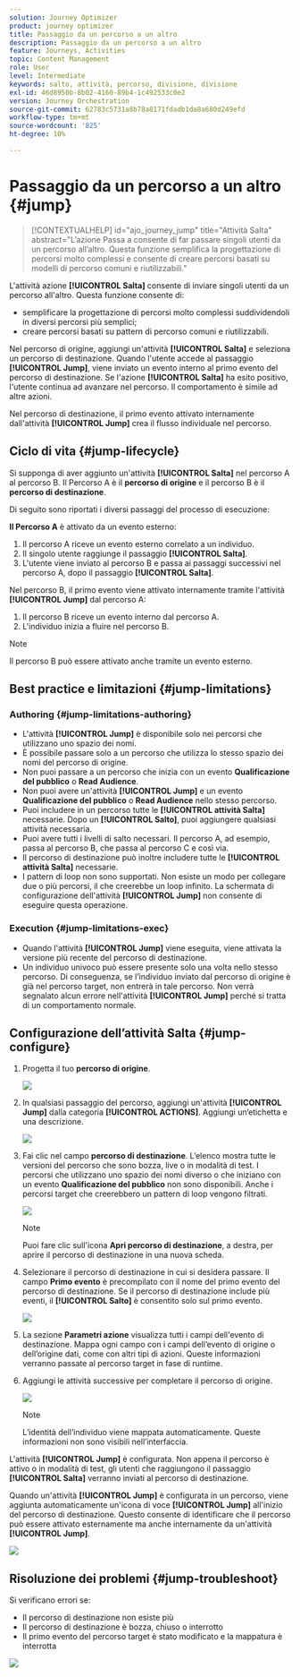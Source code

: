 ```yaml
---
solution: Journey Optimizer
product: journey optimizer
title: Passaggio da un percorso a un altro
description: Passaggio da un percorso a un altro
feature: Journeys, Activities
topic: Content Management
role: User
level: Intermediate
keywords: salto, attività, percorso, divisione, divisione
exl-id: 46d8950b-8b02-4160-89b4-1c492533c0e2
version: Journey Orchestration
source-git-commit: 62783c5731a8b78a8171fdadb1da8a680d249efd
workflow-type: tm+mt
source-wordcount: '825'
ht-degree: 10%

---
```


# Passaggio da un percorso a un altro {#jump}

>[!CONTEXTUALHELP]
>id="ajo_journey_jump"
>title="Attività Salta"
>abstract="L’azione Passa a consente di far passare singoli utenti da un percorso all’altro. Questa funzione semplifica la progettazione di percorsi molto complessi e consente di creare percorsi basati su modelli di percorso comuni e riutilizzabili."

L&#39;attività azione **[!UICONTROL Salta]** consente di inviare singoli utenti da un percorso all&#39;altro. Questa funzione consente di:

* semplificare la progettazione di percorsi molto complessi suddividendoli in diversi percorsi più semplici;
* creare percorsi basati su pattern di percorso comuni e riutilizzabili.

Nel percorso di origine, aggiungi un&#39;attività **[!UICONTROL Salta]** e seleziona un percorso di destinazione. Quando l&#39;utente accede al passaggio **[!UICONTROL Jump]**, viene inviato un evento interno al primo evento del percorso di destinazione. Se l&#39;azione **[!UICONTROL Salta]** ha esito positivo, l&#39;utente continua ad avanzare nel percorso. Il comportamento è simile ad altre azioni.

Nel percorso di destinazione, il primo evento attivato internamente dall&#39;attività **[!UICONTROL Jump]** crea il flusso individuale nel percorso.

## Ciclo di vita {#jump-lifecycle}

Si supponga di aver aggiunto un&#39;attività **[!UICONTROL Salta]** nel percorso A al percorso B. Il Percorso A è il **percorso di origine** e il percorso B è il **percorso di destinazione**.

Di seguito sono riportati i diversi passaggi del processo di esecuzione:

**Il Percorso A** è attivato da un evento esterno:

1. Il percorso A riceve un evento esterno correlato a un individuo.
1. Il singolo utente raggiunge il passaggio **[!UICONTROL Salta]**.
1. L&#39;utente viene inviato al percorso B e passa ai passaggi successivi nel percorso A, dopo il passaggio **[!UICONTROL Salta]**.

Nel percorso B, il primo evento viene attivato internamente tramite l&#39;attività **[!UICONTROL Jump]** dal percorso A:

1. Il percorso B riceve un evento interno dal percorso A.
1. L&#39;individuo inizia a fluire nel percorso B.

>[!NOTE]
>
>Il percorso B può essere attivato anche tramite un evento esterno.

## Best practice e limitazioni {#jump-limitations}

### Authoring {#jump-limitations-authoring}

* L&#39;attività **[!UICONTROL Jump]** è disponibile solo nei percorsi che utilizzano uno spazio dei nomi.
* È possibile passare solo a un percorso che utilizza lo stesso spazio dei nomi del percorso di origine.
* Non puoi passare a un percorso che inizia con un evento **Qualificazione del pubblico** o **Read Audience**.
* Non puoi avere un&#39;attività **[!UICONTROL Jump]** e un evento **Qualificazione del pubblico** o **Read Audience** nello stesso percorso.
* Puoi includere in un percorso tutte le **[!UICONTROL attività Salta]** necessarie. Dopo un **[!UICONTROL Salto]**, puoi aggiungere qualsiasi attività necessaria.
* Puoi avere tutti i livelli di salto necessari. Il percorso A, ad esempio, passa al percorso B, che passa al percorso C e così via.
* Il percorso di destinazione può inoltre includere tutte le **[!UICONTROL attività Salta]** necessarie.
* I pattern di loop non sono supportati. Non esiste un modo per collegare due o più percorsi, il che creerebbe un loop infinito. La schermata di configurazione dell&#39;attività **[!UICONTROL Jump]** non consente di eseguire questa operazione.

### Execution {#jump-limitations-exec}

* Quando l&#39;attività **[!UICONTROL Jump]** viene eseguita, viene attivata la versione più recente del percorso di destinazione.
* Un individuo univoco può essere presente solo una volta nello stesso percorso. Di conseguenza, se l’individuo inviato dal percorso di origine è già nel percorso target, non entrerà in tale percorso. Non verrà segnalato alcun errore nell&#39;attività **[!UICONTROL Jump]** perché si tratta di un comportamento normale.

## Configurazione dell’attività Salta {#jump-configure}

1. Progetta il tuo **percorso di origine**.

   ![](assets/jump1.png)

1. In qualsiasi passaggio del percorso, aggiungi un&#39;attività **[!UICONTROL Jump]** dalla categoria **[!UICONTROL ACTIONS]**. Aggiungi un’etichetta e una descrizione.

   ![](assets/jump2.png)

1. Fai clic nel campo **percorso di destinazione**.
L’elenco mostra tutte le versioni del percorso che sono bozza, live o in modalità di test. I percorsi che utilizzano uno spazio dei nomi diverso o che iniziano con un evento **Qualificazione del pubblico** non sono disponibili. Anche i percorsi target che creerebbero un pattern di loop vengono filtrati.

   ![](assets/jump3.png)

   >[!NOTE]
   >
   >Puoi fare clic sull&#39;icona **Apri percorso di destinazione**, a destra, per aprire il percorso di destinazione in una nuova scheda.

1. Selezionare il percorso di destinazione in cui si desidera passare.
Il campo **Primo evento** è precompilato con il nome del primo evento del percorso di destinazione. Se il percorso di destinazione include più eventi, il **[!UICONTROL Salto]** è consentito solo sul primo evento.

   ![](assets/jump4.png)

1. La sezione **Parametri azione** visualizza tutti i campi dell&#39;evento di destinazione. Mappa ogni campo con i campi dell’evento di origine o dell’origine dati, come con altri tipi di azioni. Queste informazioni verranno passate al percorso target in fase di runtime.
1. Aggiungi le attività successive per completare il percorso di origine.

   ![](assets/jump5.png)


   >[!NOTE]
   >
   >L’identità dell’individuo viene mappata automaticamente. Queste informazioni non sono visibili nell’interfaccia.

L&#39;attività **[!UICONTROL Jump]** è configurata. Non appena il percorso è attivo o in modalità di test, gli utenti che raggiungono il passaggio **[!UICONTROL Salta]** verranno inviati al percorso di destinazione.

Quando un&#39;attività **[!UICONTROL Jump]** è configurata in un percorso, viene aggiunta automaticamente un&#39;icona di voce **[!UICONTROL Jump]** all&#39;inizio del percorso di destinazione. Questo consente di identificare che il percorso può essere attivato esternamente ma anche internamente da un&#39;attività **[!UICONTROL Jump]**.

![](assets/jump7.png)

## Risoluzione dei problemi {#jump-troubleshoot}

Si verificano errori se:

* Il percorso di destinazione non esiste più
* Il percorso di destinazione è bozza, chiuso o interrotto
* Il primo evento del percorso target è stato modificato e la mappatura è interrotta

![](assets/jump6.png)
